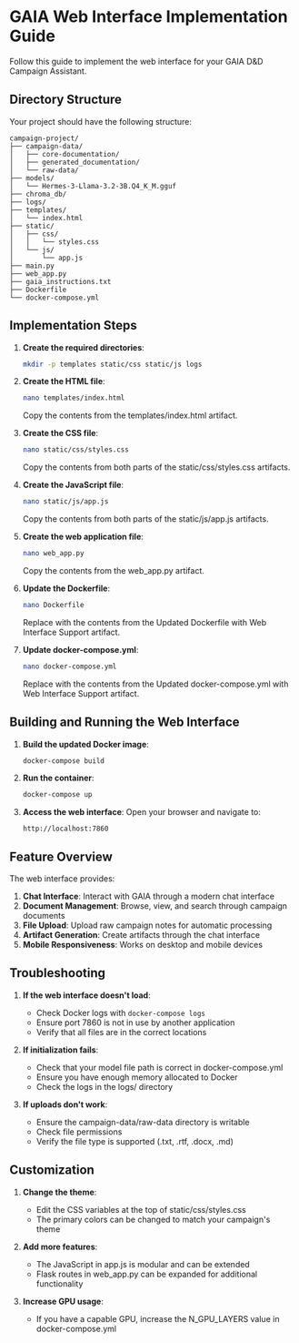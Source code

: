 # GAIA Web Interface Implementation Guide

Follow this guide to implement the web interface for your GAIA D&D Campaign Assistant.

## Directory Structure

Your project should have the following structure:

```
campaign-project/
├── campaign-data/
│   ├── core-documentation/
│   ├── generated_documentation/
│   └── raw-data/
├── models/
│   └── Hermes-3-Llama-3.2-3B.Q4_K_M.gguf
├── chroma_db/
├── logs/
├── templates/
│   └── index.html
├── static/
│   ├── css/
│   │   └── styles.css
│   └── js/
│       └── app.js
├── main.py
├── web_app.py
├── gaia_instructions.txt
├── Dockerfile
└── docker-compose.yml
```

## Implementation Steps

1. **Create the required directories**:
   ```bash
   mkdir -p templates static/css static/js logs
   ```

2. **Create the HTML file**:
   ```bash
   nano templates/index.html
   ```
   Copy the contents from the templates/index.html artifact.

3. **Create the CSS file**:
   ```bash
   nano static/css/styles.css
   ```
   Copy the contents from both parts of the static/css/styles.css artifacts.

4. **Create the JavaScript file**:
   ```bash
   nano static/js/app.js
   ```
   Copy the contents from both parts of the static/js/app.js artifacts.

5. **Create the web application file**:
   ```bash
   nano web_app.py
   ```
   Copy the contents from the web_app.py artifact.

6. **Update the Dockerfile**:
   ```bash
   nano Dockerfile
   ```
   Replace with the contents from the Updated Dockerfile with Web Interface Support artifact.

7. **Update docker-compose.yml**:
   ```bash
   nano docker-compose.yml
   ```
   Replace with the contents from the Updated docker-compose.yml with Web Interface Support artifact.

## Building and Running the Web Interface

1. **Build the updated Docker image**:
   ```bash
   docker-compose build
   ```

2. **Run the container**:
   ```bash
   docker-compose up
   ```

3. **Access the web interface**:
   Open your browser and navigate to:
   ```
   http://localhost:7860
   ```

## Feature Overview

The web interface provides:

1. **Chat Interface**: Interact with GAIA through a modern chat interface
2. **Document Management**: Browse, view, and search through campaign documents
3. **File Upload**: Upload raw campaign notes for automatic processing
4. **Artifact Generation**: Create artifacts through the chat interface
5. **Mobile Responsiveness**: Works on desktop and mobile devices

## Troubleshooting

1. **If the web interface doesn't load**:
   - Check Docker logs with `docker-compose logs`
   - Ensure port 7860 is not in use by another application
   - Verify that all files are in the correct locations

2. **If initialization fails**:
   - Check that your model file path is correct in docker-compose.yml
   - Ensure you have enough memory allocated to Docker
   - Check the logs in the logs/ directory

3. **If uploads don't work**:
   - Ensure the campaign-data/raw-data directory is writable
   - Check file permissions
   - Verify the file type is supported (.txt, .rtf, .docx, .md)

## Customization

1. **Change the theme**:
   - Edit the CSS variables at the top of static/css/styles.css
   - The primary colors can be changed to match your campaign's theme

2. **Add more features**:
   - The JavaScript in app.js is modular and can be extended
   - Flask routes in web_app.py can be expanded for additional functionality

3. **Increase GPU usage**:
   - If you have a capable GPU, increase the N_GPU_LAYERS value in docker-compose.yml

